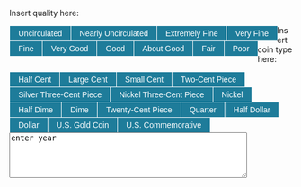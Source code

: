 <!DOCTYPE html>
<html xmlns="https://dlwawesome.github.io/coin-price-estimates/">
<head>
<meta http-equiv="Content-Type" content="text/html; charset=utf-8" />
<title>handy-HTML.com - Create a simple CSS dropdown menu</title>
<style type="text/css">
ul {
    font-family: Arial, Verdana;
    font-size: 14px;
    margin: 0;
    padding: 0;
    list-style: none;
}
ul li {
    display: block;
    position: relative;
    float: left;
}
li ul {
    display: none;
}
ul li a {
    display: block;
    text-decoration: none;
    color: #ffffff;
    border-top: 1px solid #ffffff;
    padding: 5px 15px 5px 15px;
    background: #1e7c9a;
    margin-left: 1px;
    white-space: nowrap;
}
ul li a:hover {
background: #3b3b3b;
}
li:hover ul {
    display: block;
    position: absolute;
}
li:hover li {
    float: none;
    font-size: 11px;
}
li:hover a { background: #3b3b3b; }
li:hover li a:hover {
    background: #1e7c9a;
}
</style>

</head>

<body>


Insert quality here:
<ul id="qualities">
    <li><a href="#">Uncirculated</a></li>
    <li><a href="#">Nearly Uncirculated</a></li>
    <li><a href="#">Extremely Fine</a>
    <li><a href="#">Very Fine</a></li>
    <li><a href="#">Fine</a></li>
    <li><a href="#">Very Good</a></li>
    <li><a href="#">Good</a></li>
    <li><a href="#">About Good</a></li>
    <li><a href="#">Fair</a></li>
    <li><a href="#">Poor</a></li>
</ul>

Insert coin type here:
<ul id="qualities">
    <li><a href="#">Half Cent</a></li>
    <li><a href="#">Large Cent</a></li>
    <li><a href="#">Small Cent</a>
    <li><a href="#">Two-Cent Piece</a></li>
    <li><a href="#">Silver Three-Cent Piece</a></li>
    <li><a href="#">Nickel Three-Cent Piece</a></li>
    <li><a href="#">Nickel</a></li>
    <li><a href="#">Half Dime</a></li>
    <li><a href="#">Dime</a></li>
    <li><a href="#">Twenty-Cent Piece</a></li>
    <li><a href="#">Quarter</a></li>
    <li><a href="#">Half Dollar</a></li>
    <li><a href="#">Dollar</a></li>
    <li><a href="#">U.S. Gold Coin</a></li>
    <li><a href="#">U.S. Commemorative</a></li>
</ul>
<textarea cols="50" rows="5">
enter year
</textarea>
</body>
</html>
